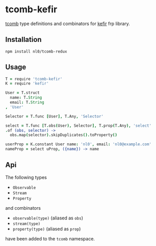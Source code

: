 # tcomb-kefir

[tcomb](https://github.com/gcanti/tcomb) type definitions and combinators for
[kefir](https://github.com/rpominov/kefir) frp library.


## Installation

```shell
npm install nl0/tcomb-redux
```

## Usage

```coffeescript
T = require 'tcomb-kefir'
K = require 'kefir'

User = T.struct
  name: T.String
  email: T.String
, 'User'

Selector = T.func [User], T.Any, 'Selector'

select = T.func [T.obs(User), Selector], T.prop(T.Any), 'select'
.of (obs, selector) ->
  obs.map(selector).skipDuplicates().toProperty()

userProp = K.constant User name: 'nl0', email: 'nl0@example.com'
nameProp = select uProp, ({name}) -> name
```

## Api

The following types

* `Observable`
* `Stream`
* `Property`

and combinators

* `observable(type)` (aliased as `obs`)
* `stream(type)`
* `property(type)` (aliased as `prop`)

have been added to the `tcomb` namespace.
